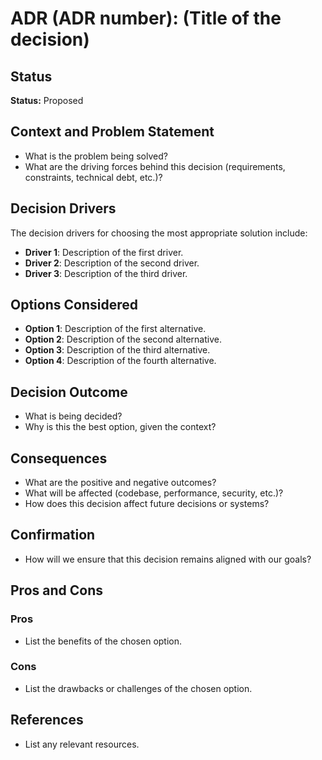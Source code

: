# ADR (ADR number): (Title of the decision)

## Status
<!-- Choose one: Proposed | Approved | Rejected | Deprecated | Superseded by [ADR-XXX] -->
**Status:** Proposed

## Context and Problem Statement
<!-- Provide context for why this decision is being made. -->
- What is the problem being solved?
- What are the driving forces behind this decision (requirements, constraints, technical debt, etc.)?

## Decision Drivers
The decision drivers for choosing the most appropriate solution include:
- **Driver 1**: Description of the first driver.
- **Driver 2**: Description of the second driver.
- **Driver 3**: Description of the third driver.

## Options Considered
- **Option 1**: Description of the first alternative.
- **Option 2**: Description of the second alternative.
- **Option 3**: Description of the third alternative.
- **Option 4**: Description of the fourth alternative.

## Decision Outcome
<!-- Describe the decision made. -->
- What is being decided?
- Why is this the best option, given the context?

## Consequences
<!-- Explain the consequences of the decision. -->
- What are the positive and negative outcomes?
- What will be affected (codebase, performance, security, etc.)?
- How does this decision affect future decisions or systems?

## Confirmation
<!-- (Optional) Describe how this decision will be confirmed or validated. -->
- How will we ensure that this decision remains aligned with our goals?

## Pros and Cons

### Pros
- List the benefits of the chosen option.

### Cons
- List the drawbacks or challenges of the chosen option.

## References
<!-- (Optional) Add references, links, or documents relevant to this decision. -->
- List any relevant resources.

